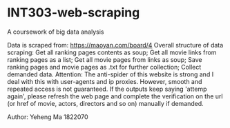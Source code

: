 # INT303-web-scraping
A coursework of big data analysis

Data is scraped from: https://maoyan.com/board/4
Overall structure of data scraping:
Get all ranking pages contents as soup;
Get all movie links from ranking pages as a list;
Get all movie pages from links as soup;
Save ranking pages and movie pages as .txt for further collection;
Collect demanded data.
Attention: The anti-spider of this website is strong and I deal with this with user-agents and ip proxies. However, smooth and repeated access is not guaranteed. If the outputs keep saying 'attemp again', please refresh the web page and complete the verification on the url (or href of movie, actors, directors and so on) manually if demanded.

Author: Yeheng Ma 1822070
